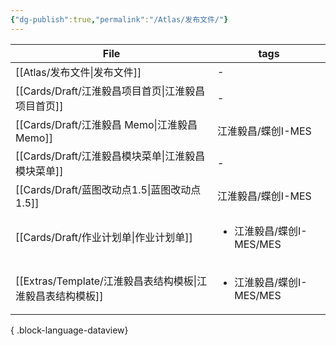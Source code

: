 ```yaml
---
{"dg-publish":true,"permalink":"/Atlas/发布文件/"}
---
```



| File                                        | tags                               |
| ------------------------------------------- | ---------------------------------- |
| [[Atlas/发布文件\|发布文件]]                     | \-                                 |
| [[Cards/Draft/江淮毅昌项目首页\|江淮毅昌项目首页]]       | \-                                 |
| [[Cards/Draft/江淮毅昌 Memo\|江淮毅昌 Memo]]     | 江淮毅昌/蝶创I-MES                       |
| [[Cards/Draft/江淮毅昌模块菜单\|江淮毅昌模块菜单]]       | \-                                 |
| [[Cards/Draft/蓝图改动点1.5\|蓝图改动点1.5]]       | 江淮毅昌/蝶创I-MES                       |
| [[Cards/Draft/作业计划单\|作业计划单]]             | <ul><li>江淮毅昌/蝶创I-MES/MES</li></ul> |
| [[Extras/Template/江淮毅昌表结构模板\|江淮毅昌表结构模板]] | <ul><li>江淮毅昌/蝶创I-MES/MES</li></ul> |

{ .block-language-dataview}